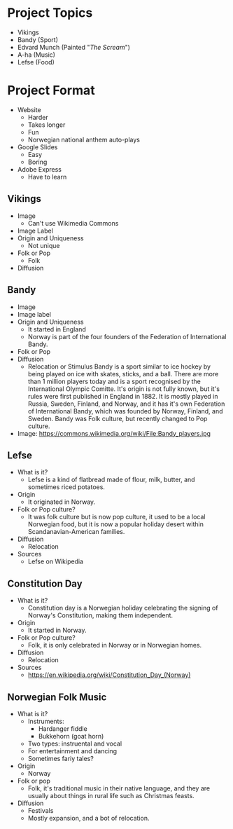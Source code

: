 # Project Topics
- Vikings
- Bandy (Sport)
- Edvard Munch (Painted "*The Scream*")
- A-ha (Music)
- Lefse (Food)

# Project Format
- Website 
  - Harder
  - Takes longer
  - Fun
  - Norwegian national anthem auto-plays
- Google Slides
  - Easy
  - Boring
- Adobe Express
  - Have to learn


## Vikings
- Image
  - Can't use Wikimedia Commons
- Image Label
- Origin and Uniqueness
  - Not unique
- Folk or Pop
  - Folk
- Diffusion


## Bandy
- Image
- Image label
- Origin and Uniqueness
  - It started in England
  - Norway is part of the four founders of the Federation of International Bandy.
- Folk or Pop
- Diffusion
  - Relocation or Stimulus
Bandy is a sport similar to ice hockey by being played on ice with skates, sticks, and a ball. There are more than 1 million players today and is a sport recognised by the International Olympic Comitte. It's origin is not fully known, but it's rules were first published in England in 1882. It is mostly played in Russia, Sweden, Finland, and Norway, and it has it's own Federation of International Bandy, which was founded by Norway, Finland, and Sweden. Bandy was Folk culture, but recently changed to Pop culture.
- Image: https://commons.wikimedia.org/wiki/File:Bandy_players.jpg


## Lefse
- What is it?
  - Lefse is a kind of flatbread made of flour, milk, butter, and sometimes riced potatoes.
- Origin
  - It originated in Norway. 
- Folk or Pop culture?
  - It was folk culture but is now pop culture, it used to be a local Norwegian food, but it is now a popular holiday desert within Scandanavian-American families.
- Diffusion
  - Relocation
- Sources
  - Lefse on Wikipedia

## Constitution Day
- What is it?
  - Constitution day is a Norwegian holiday celebrating the signing of Norway's Constitution, making them independent.
- Origin
  - It started in Norway.
- Folk or Pop culture?
  - Folk, it is only celebrated in Norway or in Norwegian homes.
- Diffusion
  - Relocation
- Sources
  - https://en.wikipedia.org/wiki/Constitution_Day_(Norway)

## Norwegian Folk Music
- What is it?
  - Instruments:
    - Hardanger fiddle
    - Bukkehorn (goat horn)
  - Two types: instruental and vocal
  - For entertainment and dancing
  - Sometimes fariy tales?
- Origin
  - Norway
- Folk or pop
  - Folk, it's traditional music in their native language, and they are usually about things in rural life such as Christmas feasts.
- Diffusion
  - Festivals
  - Mostly expansion, and a bot of relocation.

